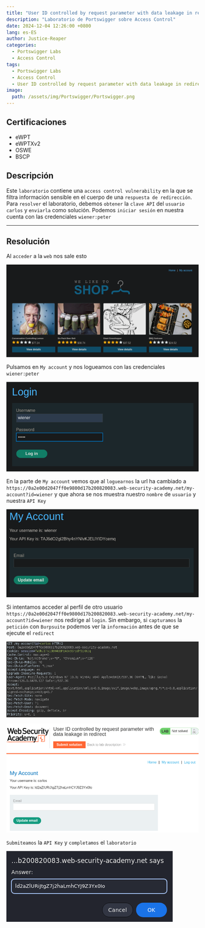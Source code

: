 ```yaml
---
title: "User ID controlled by request parameter with data leakage in redirect"
description: "Laboratorio de Portswigger sobre Access Control"
date: 2024-12-04 12:26:00 +0800
lang: es-ES
author: Justice-Reaper
categories:
  - Portswigger Labs
  - Access Control
tags:
  - Portswigger Labs
  - Access Control
  - User ID controlled by request parameter with data leakage in redirect
image:
  path: /assets/img/Portswigger/Portswigger.png
---
```


## Certificaciones

- eWPT
- eWPTXv2
- OSWE
- BSCP
  
## Descripción

Este `laboratorio` contiene una `access control vulnerability` en la que se filtra información sensible en el cuerpo de una `respuesta de redirección`. Para `resolver` el laboratorio, debemos `obtener` la `clave API` del `usuario carlos` y `enviarla` como solución. Podemos `iniciar sesión` en nuestra cuenta con las credenciales `wiener:peter`

---

## Resolución

Al `acceder` a la `web` nos sale esto

![](/assets/img/Access-Control-Lab-7/image_1.png)

Pulsamos en `My account` y nos logueamos con las credenciales `wiener:peter`

![](/assets/img/Access-Control-Lab-7/image_2.png)

En la parte de `My account` vemos que al `loguearnos` la url ha cambiado a `https://0a2e00d2047ff0e9800d17b200820083.web-security-academy.net/my-account?id=wiener` y que ahora se nos muestra nuestro `nombre` de `usuario` y nuestra `API Key`

![](/assets/img/Access-Control-Lab-7/image_3.png)

Si intentamos acceder al perfil de otro usuario `https://0a2e00d2047ff0e9800d17b200820083.web-security-academy.net/my-account?id=wiener` nos redirige al `login`. Sin embargo, si `capturamos` la `petición` con `Burpsuite` podemos ver la `información` antes de que se ejecute el `redirect` 

![](/assets/img/Access-Control-Lab-7/image_4.png)

![](/assets/img/Access-Control-Lab-7/image_5.png)

`Submiteamos` la  `API Key` y `completamos` el `laboratorio`

![](/assets/img/Access-Control-Lab-7/image_6.png)
